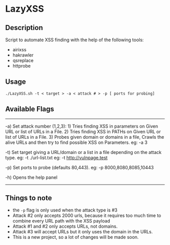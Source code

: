 # LazyXSS

## Description
Script to automate XSS finding with the help of the following tools:

* airixss
* hakrawler
* qsreplace
* httprobe


## Usage
~~~
./LazyXSS.sh -t < target > -a < attack # > -p [ ports for probing]
~~~

## Available Flags
-------------------------------------------------------------
  -a)	  Set attack number (1,2,3):
          1) Tries finding XSS in parameters on Given URL or list of URLs in a File.
          2) Tries finding XSS in PATHs on Given URL or list of URLs in a File.
          3) Probes given domain or domains in a file, Crawls the alive URLs and then try to find possible XSS on Parameters.
          eg: -a 3
        
        
  -t)     Set target giving a URL/domain or a list in a file depending on the attack type. 
 	  eg: -t ./url-list.txt
 	  eg: -t http://vulnpage.test
 	
 	
  -p)     Set ports to probe (defaults 80,443).
	  eg: -p 8000,8080,8085,10443

  -h)	  Opens the help panel

-----------------------------------------------------------------


## Things to note

* the `-p` flag is only used when the attack type is #3
* Attack #2 only accepts 2000 urls, because it requires too much time to combine every URL path with the XSS payload
* Attack #1 and #2 only accepts URLs, not domains.
* Attack #3 will accept URLs but it only uses the domain in the URLs.
* This is a new project, so a lot of changes will be made soon.



